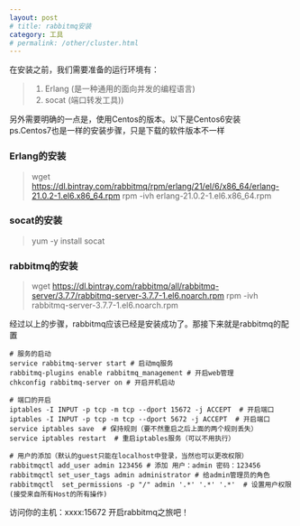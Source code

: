 ```yaml
---
layout: post
# title: rabbitmq安装
category: 工具
# permalink: /other/cluster.html
---
```


在安装之前，我们需要准备的运行环境有：
> 1. Erlang (是一种通用的面向并发的编程语言)
> 1. socat (端口转发工具))

另外需要明确的一点是，使用Centos的版本。以下是Centos6安装  
ps.Centos7也是一样的安装步骤，只是下载的软件版本不一样


### Erlang的安装
> wget https://dl.bintray.com/rabbitmq/rpm/erlang/21/el/6/x86_64/erlang-21.0.2-1.el6.x86_64.rpm
rpm -ivh erlang-21.0.2-1.el6.x86_64.rpm

### socat的安装
> yum -y install socat

### rabbitmq的安装
> wget https://dl.bintray.com/rabbitmq/all/rabbitmq-server/3.7.7/rabbitmq-server-3.7.7-1.el6.noarch.rpm
rpm -ivh rabbitmq-server-3.7.7-1.el6.noarch.rpm

经过以上的步骤，rabbitmq应该已经是安装成功了。那接下来就是rabbitmq的配置

``` shell
# 服务的启动
service rabbitmq-server start # 启动mq服务
rabbitmq-plugins enable rabbitmq_management # 开启web管理
chkconfig rabbitmq-server on # 开启开机启动

# 端口的开启
iptables -I INPUT -p tcp -m tcp --dport 15672 -j ACCEPT  # 开启端口
iptables -I INPUT -p tcp -m tcp --dport 5672 -j ACCEPT  # 开启端口
service iptables save  # 保持规则（要不然重启之后上面的两个规则丢失）
service iptables restart  # 重启iptables服务（可以不用执行）

# 用户的添加（默认的guest只能在localhost中登录，当然也可以更改权限）
rabbitmqctl add_user admin 123456 # 添加 用户：admin 密码：123456
rabbitmqctl set_user_tags admin administrator # 给admin管理员的角色
rabbitmqctl  set_permissions -p "/" admin '.*' '.*' '.*'  # 设置用户权限(接受来自所有Host的所有操作)
```

访问你的主机：xxxx:15672 开启rabbitmq之旅吧！
